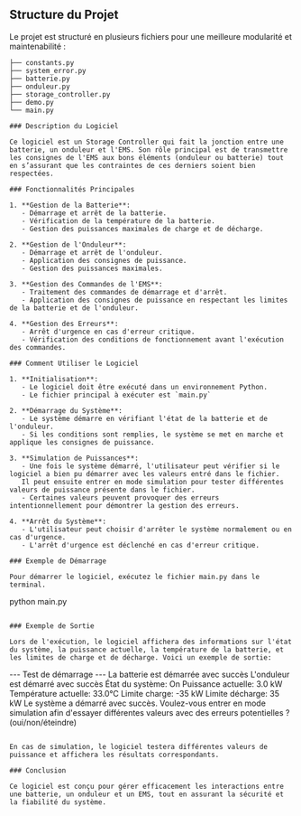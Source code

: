 ## Structure du Projet

Le projet est structuré en plusieurs fichiers pour une meilleure modularité et maintenabilité :

```
├── constants.py
├── system_error.py
├── batterie.py
├── onduleur.py
├── storage_controller.py
├── demo.py
└── main.py

### Description du Logiciel

Ce logiciel est un Storage Controller qui fait la jonction entre une batterie, un onduleur et l'EMS. Son rôle principal est de transmettre les consignes de l'EMS aux bons éléments (onduleur ou batterie) tout en s’assurant que les contraintes de ces derniers soient bien respectées.

### Fonctionnalités Principales

1. **Gestion de la Batterie**:
   - Démarrage et arrêt de la batterie.
   - Vérification de la température de la batterie.
   - Gestion des puissances maximales de charge et de décharge.

2. **Gestion de l'Onduleur**:
   - Démarrage et arrêt de l'onduleur.
   - Application des consignes de puissance.
   - Gestion des puissances maximales.

3. **Gestion des Commandes de l'EMS**:
   - Traitement des commandes de démarrage et d'arrêt.
   - Application des consignes de puissance en respectant les limites de la batterie et de l'onduleur.

4. **Gestion des Erreurs**:
   - Arrêt d'urgence en cas d'erreur critique.
   - Vérification des conditions de fonctionnement avant l'exécution des commandes.

### Comment Utiliser le Logiciel

1. **Initialisation**:
   - Le logiciel doit être exécuté dans un environnement Python.
   - Le fichier principal à exécuter est `main.py`

2. **Démarrage du Système**:
   - Le système démarre en vérifiant l'état de la batterie et de l'onduleur.
   - Si les conditions sont remplies, le système se met en marche et applique les consignes de puissance.

3. **Simulation de Puissances**:
   - Une fois le système démarré, l'utilisateur peut vérifier si le logiciel a bien pu démarrer avec les valeurs entré dans le fichier. 
   Il peut ensuite entrer en mode simulation pour tester différentes valeurs de puissance présente dans le fichier.
   - Certaines valeurs peuvent provoquer des erreurs intentionnellement pour démontrer la gestion des erreurs.

4. **Arrêt du Système**:
   - L'utilisateur peut choisir d'arrêter le système normalement ou en cas d'urgence.
   - L'arrêt d'urgence est déclenché en cas d'erreur critique.

### Exemple de Démarrage

Pour démarrer le logiciel, exécutez le fichier main.py dans le terminal.
```
python main.py
```

### Exemple de Sortie

Lors de l'exécution, le logiciel affichera des informations sur l'état du système, la puissance actuelle, la température de la batterie, et les limites de charge et de décharge. Voici un exemple de sortie:

```
--- Test de démarrage ---
La batterie est démarrée avec succès
L'onduleur est démarré avec succès
État du système: On
Puissance actuelle: 3.0 kW
Température actuelle: 33.0°C
Limite charge: -35 kW
Limite décharge: 35 kW
Le système a démarré avec succès.
Voulez-vous entrer en mode simulation afin d'essayer différentes valeurs avec des erreurs potentielles ? (oui/non/éteindre)
```

En cas de simulation, le logiciel testera différentes valeurs de puissance et affichera les résultats correspondants.

### Conclusion

Ce logiciel est conçu pour gérer efficacement les interactions entre une batterie, un onduleur et un EMS, tout en assurant la sécurité et la fiabilité du système.
